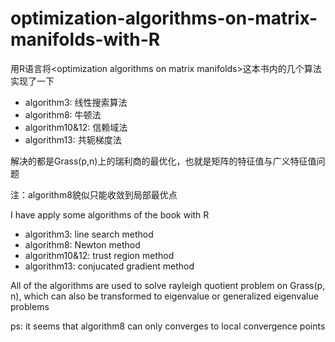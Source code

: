 # optimization-algorithms-on-matrix-manifolds-with-R
用R语言将&lt;optimization algorithms on matrix manifolds>这本书内的几个算法实现了一下

+ algorithm3: 线性搜索算法
+ algorithm8: 牛顿法
+ algorithm10&12: 信赖域法
+ algorithm13: 共轭梯度法

解决的都是Grass(p,n)上的瑞利商的最优化，也就是矩阵的特征值与广义特征值问题

注：algorithm8貌似只能收敛到局部最优点

I have apply some algorithms of the book <optimization algorithms on matrix manifold> with R 

+ algorithm3: line search method
+ algorithm8: Newton method
+ algorithm10&12: trust region method
+ algorithm13: conjucated gradient method

All of the algorithms are used to solve rayleigh quotient problem on Grass(p, n), which can also be transformed to 
eigenvalue or generalized eigenvalue problems

ps: it seems that algorithm8 can only converges to local convergence points
